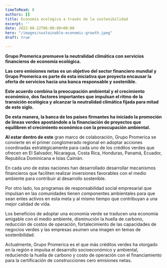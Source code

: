 ```yaml
---
timeToRead: 8
authors: []
title: Economía ecológica a través de la sostenibilidad
excerpt: ''
date: 2022-08-22T06:00:00+00:00
hero: "/images/sustainable-economic-growth.jpeg"
draft: true

---
```

**Grupo Promerica promueve la neutralidad climática con servicios financieros de economía ecológica.**

**Las cero emisiones netas es un objetivo del sector financiero mundial y Grupo Promerica es parte de esta iniciativa que proyecta encausar la oferta de servicios hacia una banca responsable y sostenible.**

**Este acuerdo combina la preocupación ambiental y el crecimiento económico, dos factores importantes que impulsan el ritmo de la transición ecológica y alcanzar la neutralidad climática fijada para mitad de este siglo.**

**De esta manera, la banca de los países firmantes ha iniciado la promoción de líneas verdes apostándole a la financiación de proyectos que equilibren el crecimiento económico con la preocupación ambiental.**

**Al estar dentro de este** gran marco de colaboración, Grupo Promerica se convierte en el primer conglomerado regional en adoptar acciones coordinadas estratégicamente para cada uno de los créditos verdes que ofrecen en El Salvador, Nicaragua, Costa Rica, Honduras, Panamá, Ecuador, Republica Dominicana e Islas Caimán.

En cada uno de estas naciones han desarrollado desarrollar mecanismos financieros que faciliten realizar inversiones favorables con el medio ambiente para contribuir al desarrollo sostenible.

Por otro lado, los programas de responsabilidad social empresarial que impulsan en las comunidades tienen componentes ambientales para que sean entes activos en esta meta y al mismo tiempo que contribuyan a una mejor calidad de vida.

Los beneficios de adoptar una economía verde se traducen una economía amigable con el medio ambiente, disminución la huella de carbono, reducción de costos de operación, fortalecimiento de las capacidades de negocios verdes y las empresas asumen una imagen en temas de sostenibilidad.

Actualmente, Grupo Promerica es el que más créditos verdes ha otorgado en la región e impulsa el desarrollo socioeconómico y ambiental, reduciendo la huella de carbono y costo de operación con el financiamiento para la certificación de construcciones cero emisiones netas.